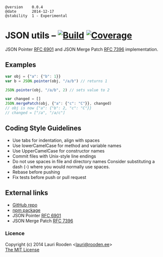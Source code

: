 [1]: https://secure.travis-ci.org/litejs/json-util.png
[2]: https://travis-ci.org/litejs/json-util
[3]: https://coveralls.io/repos/litejs/json-util/badge.png
[4]: https://coveralls.io/r/litejs/json-util
[npm package]: https://npmjs.org/package/json-util
[GitHub repo]: https://github.com/litejs/json-util
[RFC 6901]: http://tools.ietf.org/html/rfc6901
[RFC 7396]: http://tools.ietf.org/html/rfc7396


    @version    0.0.4
    @date       2014-12-17
    @stability  1 - Experimental


JSON utils &ndash; [![Build][1]][2] [![Coverage][3]][4]
==========

JSON Pointer [RFC 6901][] and JSON Merge Patch [RFC 7396][] implementation.


Examples
--------

```javascript
var obj = {"a": {"b": 1}}
var b = JSON.pointer(obj, "/a/b") // returns 1

JSON.pointer(obj, "/a/b", 2) // sets value to 2

var changed = []
JSON.mergePatch(obj, {"a": {"c": "C"}}, changed)
// obj is now {"a": {"b": 2, "c": "C"}}
// changed = ["/a", "/a/c"]
```


Coding Style Guidelines
-----------------------

-   Use tabs for indentation, align with spaces
-   Use lowerCamelCase for method and variable names
-   Use UpperCamelCase for constructor names
-   Commit files with Unix-style line endings
-   Do not use spaces in file and directory names
    Consider substituting a dash (-) where you would normally use spaces.
-   Rebase before pushing
-   Fix tests before push or pull request


External links
--------------

-   [GitHub repo][]
-   [npm package][]
-   JSON Pointer [RFC 6901][]
-   JSON Merge Patch [RFC 7396][]


### Licence

Copyright (c) 2014 Lauri Rooden &lt;lauri@rooden.ee&gt;  
[The MIT License](http://lauri.rooden.ee/mit-license.txt)


